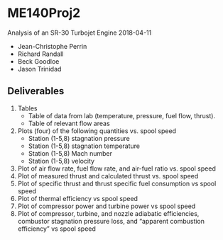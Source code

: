 # ME140Proj2
Analysis of an SR-30 Turbojet Engine
2018-04-11

- Jean-Christophe Perrin
- Richard Randall
- Beck Goodloe
- Jason Trinidad

## Deliverables
1. Tables
	* Table of data from lab (temperature, pressure, fuel flow, thrust).
	* Table of relevant flow areas
2. Plots (four) of the following quantities vs. spool speed
	* Station (1-5,8) stagnation pressure 
	* Station (1-5,8) stagnation temperature 
	* Station (1-5,8) Mach number
	* Station (1-5,8) velocity
3. Plot of air flow rate, fuel flow rate, and air-fuel ratio vs. spool speed
4. Plot of measured thrust and calculated thrust vs. spool speed
5. Plot of specific thrust and thrust specific fuel consumption vs spool speed
6. Plot of thermal efficiency vs spool speed
7. Plot of compressor power and turbine power vs spool speed
8. Plot of compressor, turbine, and nozzle adiabatic efficiencies, combustor stagnation pressure loss, and “apparent combustion efficiency” vs spool speed
